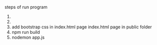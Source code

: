 steps of run program
1.  <npm install> 
2. <bower install>
3. add bootstrap css in index.html page index.html page in public folder
4. npm run build
5. nodemon app.js
